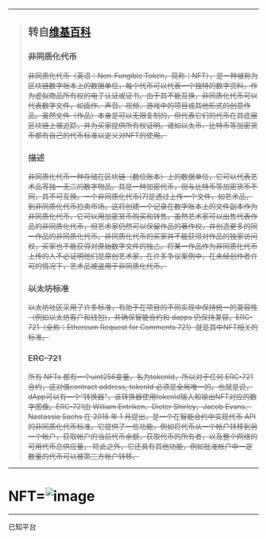 ----

> ## 转自[维基百科](https://zh.wikipedia.org/wiki/%E9%9D%9E%E5%90%8C%E8%B3%AA%E5%8C%96%E4%BB%A3%E5%B9%A3)
> ### ~~非同质化代币~~
> ~~非同质化代币（英语：Non-Fungible Token，简称：NFT），是一种被称为区块链数字账本上的数据单位，每个代币可以代表一个独特的数字资料，作为虚拟商品所有权的电子认证或证书。由于其不能互换，非同质化代币可以代表数字文件，如画作、声音、视频、游戏中的项目或其他形式的创意作品。虽然文件（作品）本身是可以无限复制的，但代表它们的代币在其底层区块链上被追踪，并为买家提供所有权证明。诸如以太币、比特币等加密货币都有自己的代币标准以定义对NFT的使用。~~
> ### ~~描述~~
> ~~非同质化代币一种存储在区块链（数位账本）上的数据单位，它可以代表艺术品等独一无二的数字物品。其是一种加密代币，但与比特币等加密货币不同，其不可互换。一个非同质化代币[7]是透过上传一个文件，如艺术品，到非同质化代币拍卖市场。这将创建一个记录在数字账本上的文件副本作为非同质化代币，它可以用加密货币购买和转售。虽然艺术家可以出售代表作品的非同质化代币，但艺术家仍然可以保留作品的著作权，并创造更多的同一作品的非同质化代币。非同质化代币的买家并不能获得对作品的独家访问权，买家也不能获得对原始数字文件的独占。将某一作品作为非同质化代币上传的人不必证明他们是原创艺术家，在许多争议案例中，在未经创作者许可的情况下，艺术品被盗用于非同质化代币。~~
> ### ~~以太坊标准~~
> ~~以太坊社区采用了许多标准，有助于在项目的不同实现中保持统一的兼容性（例如以太坊客户和钱包)，并确保智能合约和 dapps 仍保持兼容。ERC-721（全称：Ethereum Request for Comments 721）就是其中NFT相关的标准。~~
> ### ~~ERC-721~~
> ~~所有 NFTs 都有一个uint256变量，名为tokenId，所以对于任何 ERC-721 合约，这对值contract address, tokenId 必须是全局唯一的。也就是说，dApp可以有一个“转换器”，该转换器使用tokenId输入和输出NFT对应的数字图像。ERC-721由 William Entriken、Dieter Shirley、Jacob Evans、Nastassia Sachs 在 2018 年 1 月提出，是一个在智能合约中实现代币 API 的非同质化代币标准。它提供了一些功能，例如将代币从一个帐户转移到另一个帐户，获取帐户的当前代币余额，获取代币的所有者，以及整个网络的可用代币总供应量。 除此之外，它还具有其他功能，例如批准帐户中一定数量的代币可以被第三方帐户转移。~~

----

# NFT=![image](https://github.com/KPI0/NFT/blob/main/images/format_f_jpg.jpg)

----
已知平台
